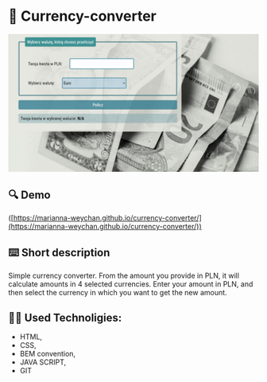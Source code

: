 # 💱 Currency-converter

![How tu use](images/Animation.gif)


## 🔍 Demo
([https://marianna-weychan.github.io/currency-converter/](https://marianna-weychan.github.io/currency-converter/))

## [](https://github.com/Marianna-Weychan/currency-converter/edit/main/README.md#short-description) ⌨️ Short description

Simple currency converter.
From the amount you provide in PLN, it will calculate amounts in 4 selected currencies.
Enter your amount in PLN, and then select the currency in which you want to get the new amount.

## 👩‍💻 Used Technoligies:
- HTML,
- CSS,
- BEM convention,
- JAVA SCRIPT,
- GIT

